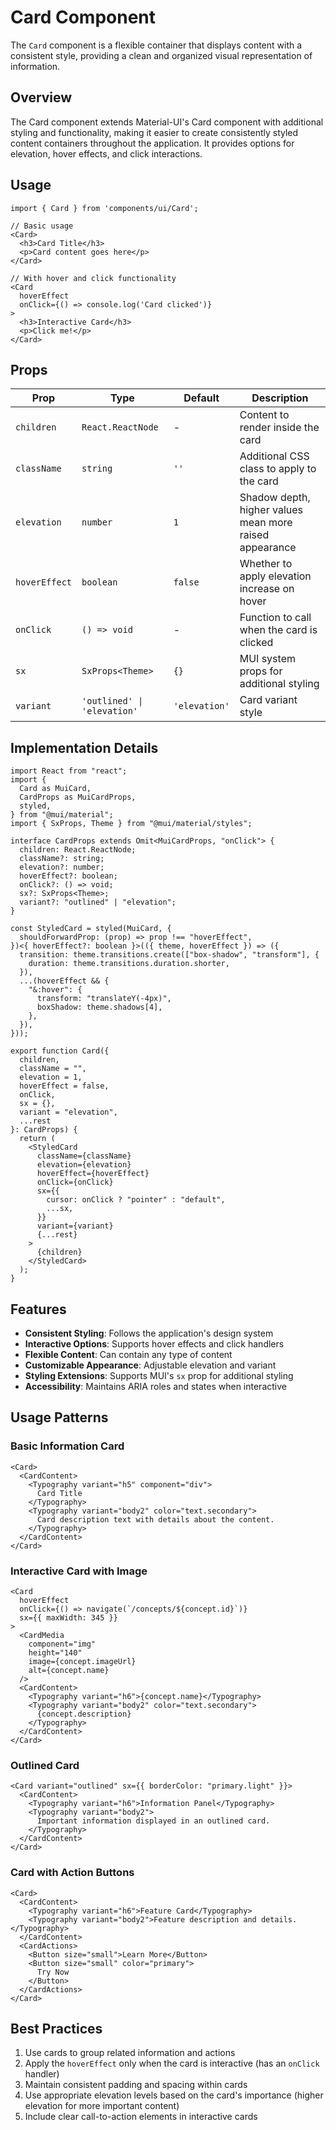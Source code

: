 # Card Component

The `Card` component is a flexible container that displays content with a consistent style, providing a clean and organized visual representation of information.

## Overview

The Card component extends Material-UI's Card component with additional styling and functionality, making it easier to create consistently styled content containers throughout the application. It provides options for elevation, hover effects, and click interactions.

## Usage

```tsx
import { Card } from 'components/ui/Card';

// Basic usage
<Card>
  <h3>Card Title</h3>
  <p>Card content goes here</p>
</Card>

// With hover and click functionality
<Card
  hoverEffect
  onClick={() => console.log('Card clicked')}
>
  <h3>Interactive Card</h3>
  <p>Click me!</p>
</Card>
```

## Props

| Prop          | Type                        | Default       | Description                                             |
| ------------- | --------------------------- | ------------- | ------------------------------------------------------- |
| `children`    | `React.ReactNode`           | -             | Content to render inside the card                       |
| `className`   | `string`                    | `''`          | Additional CSS class to apply to the card               |
| `elevation`   | `number`                    | `1`           | Shadow depth, higher values mean more raised appearance |
| `hoverEffect` | `boolean`                   | `false`       | Whether to apply elevation increase on hover            |
| `onClick`     | `() => void`                | -             | Function to call when the card is clicked               |
| `sx`          | `SxProps<Theme>`            | `{}`          | MUI system props for additional styling                 |
| `variant`     | `'outlined' \| 'elevation'` | `'elevation'` | Card variant style                                      |

## Implementation Details

```tsx
import React from "react";
import {
  Card as MuiCard,
  CardProps as MuiCardProps,
  styled,
} from "@mui/material";
import { SxProps, Theme } from "@mui/material/styles";

interface CardProps extends Omit<MuiCardProps, "onClick"> {
  children: React.ReactNode;
  className?: string;
  elevation?: number;
  hoverEffect?: boolean;
  onClick?: () => void;
  sx?: SxProps<Theme>;
  variant?: "outlined" | "elevation";
}

const StyledCard = styled(MuiCard, {
  shouldForwardProp: (prop) => prop !== "hoverEffect",
})<{ hoverEffect?: boolean }>(({ theme, hoverEffect }) => ({
  transition: theme.transitions.create(["box-shadow", "transform"], {
    duration: theme.transitions.duration.shorter,
  }),
  ...(hoverEffect && {
    "&:hover": {
      transform: "translateY(-4px)",
      boxShadow: theme.shadows[4],
    },
  }),
}));

export function Card({
  children,
  className = "",
  elevation = 1,
  hoverEffect = false,
  onClick,
  sx = {},
  variant = "elevation",
  ...rest
}: CardProps) {
  return (
    <StyledCard
      className={className}
      elevation={elevation}
      hoverEffect={hoverEffect}
      onClick={onClick}
      sx={{
        cursor: onClick ? "pointer" : "default",
        ...sx,
      }}
      variant={variant}
      {...rest}
    >
      {children}
    </StyledCard>
  );
}
```

## Features

- **Consistent Styling**: Follows the application's design system
- **Interactive Options**: Supports hover effects and click handlers
- **Flexible Content**: Can contain any type of content
- **Customizable Appearance**: Adjustable elevation and variant
- **Styling Extensions**: Supports MUI's `sx` prop for additional styling
- **Accessibility**: Maintains ARIA roles and states when interactive

## Usage Patterns

### Basic Information Card

```tsx
<Card>
  <CardContent>
    <Typography variant="h5" component="div">
      Card Title
    </Typography>
    <Typography variant="body2" color="text.secondary">
      Card description text with details about the content.
    </Typography>
  </CardContent>
</Card>
```

### Interactive Card with Image

```tsx
<Card
  hoverEffect
  onClick={() => navigate(`/concepts/${concept.id}`)}
  sx={{ maxWidth: 345 }}
>
  <CardMedia
    component="img"
    height="140"
    image={concept.imageUrl}
    alt={concept.name}
  />
  <CardContent>
    <Typography variant="h6">{concept.name}</Typography>
    <Typography variant="body2" color="text.secondary">
      {concept.description}
    </Typography>
  </CardContent>
</Card>
```

### Outlined Card

```tsx
<Card variant="outlined" sx={{ borderColor: "primary.light" }}>
  <CardContent>
    <Typography variant="h6">Information Panel</Typography>
    <Typography variant="body2">
      Important information displayed in an outlined card.
    </Typography>
  </CardContent>
</Card>
```

### Card with Action Buttons

```tsx
<Card>
  <CardContent>
    <Typography variant="h6">Feature Card</Typography>
    <Typography variant="body2">Feature description and details.</Typography>
  </CardContent>
  <CardActions>
    <Button size="small">Learn More</Button>
    <Button size="small" color="primary">
      Try Now
    </Button>
  </CardActions>
</Card>
```

## Best Practices

1. Use cards to group related information and actions
2. Apply the `hoverEffect` only when the card is interactive (has an `onClick` handler)
3. Maintain consistent padding and spacing within cards
4. Use appropriate elevation levels based on the card's importance (higher elevation for more important content)
5. Include clear call-to-action elements in interactive cards
